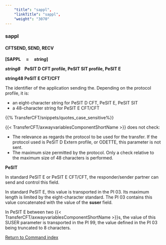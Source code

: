 ```yaml
---
    "title": "sappl",
    "linkTitle": "sappl",
    "weight": "3070"
---
```

<span id="sappl"></span>

### sappl

#### CFTSEND, SEND, RECV

****[SAPPL     =    
*string*]****

*****string8*
   **PeSIT
D CFT profile, PeSIT SIT profile, PeSIT E******

****string48 PeSIT
E CFT/CFT****

The identifier of the application sending the. Depending on the protocol
profile, it is:

- an
    eight-character string for PeSIT D CFT, PeSIT E, PeSIT SIT
- a 48-character
    string for PeSIT E CFT/CFT

{{% TransferCFT/snippets/quotes_case_sensitive%}}

{{< TransferCFT/axwayvariablesComponentShortName  >}} does not check:

- The relevance as
    regards the protocol to be used for the transfer. If the protocol used
    is PeSIT D Extern profile, or ODETTE,
    this parameter is not sent.
- The maximum size
    permitted by the protocol. Only a check relative to the maximum size of
    48 characters is performed.

****PeSIT****

In standard PeSIT E or PeSIT E CFT/CFT, the responder/sender
partner can send and control this field.

In standard PeSIT E, this value is transported in the PI 03. Its maximum
length is limited by the eight-character standard. The PI 03 contains
this value concatenated with the value of the ****suser****
field.

In PeSIT E between two {{< TransferCFT/axwayvariablesComponentShortName  >}}s, the value of this SUSER parameter is transported in the PI 99, the value defined in the PI 03 being truncated to 8 characters.

[Return to Command index](../../)
